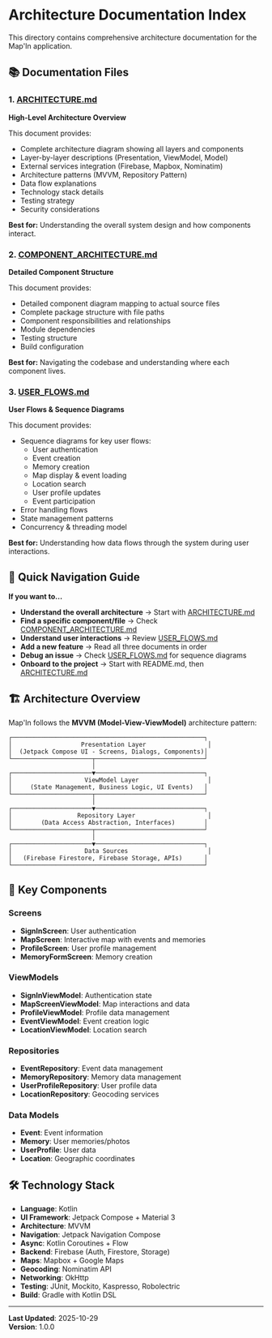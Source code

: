 # Architecture Documentation Index

This directory contains comprehensive architecture documentation for the Map'In application.

## 📚 Documentation Files

### 1. [ARCHITECTURE.md](../ARCHITECTURE.md)
**High-Level Architecture Overview**

This document provides:
- Complete architecture diagram showing all layers and components
- Layer-by-layer descriptions (Presentation, ViewModel, Model)
- External services integration (Firebase, Mapbox, Nominatim)
- Architecture patterns (MVVM, Repository Pattern)
- Data flow explanations
- Technology stack details
- Testing strategy
- Security considerations

**Best for:** Understanding the overall system design and how components interact.

### 2. [COMPONENT_ARCHITECTURE.md](../COMPONENT_ARCHITECTURE.md)
**Detailed Component Structure**

This document provides:
- Detailed component diagram mapping to actual source files
- Complete package structure with file paths
- Component responsibilities and relationships
- Module dependencies
- Testing structure
- Build configuration

**Best for:** Navigating the codebase and understanding where each component lives.

### 3. [USER_FLOWS.md](../USER_FLOWS.md)
**User Flows & Sequence Diagrams**

This document provides:
- Sequence diagrams for key user flows:
  - User authentication
  - Event creation
  - Memory creation
  - Map display & event loading
  - Location search
  - User profile updates
  - Event participation
- Error handling flows
- State management patterns
- Concurrency & threading model

**Best for:** Understanding how data flows through the system during user interactions.

## 🎯 Quick Navigation Guide

**If you want to...**

- **Understand the overall architecture** → Start with [ARCHITECTURE.md](../ARCHITECTURE.md)
- **Find a specific component/file** → Check [COMPONENT_ARCHITECTURE.md](../COMPONENT_ARCHITECTURE.md)
- **Understand user interactions** → Review [USER_FLOWS.md](../USER_FLOWS.md)
- **Add a new feature** → Read all three documents in order
- **Debug an issue** → Check [USER_FLOWS.md](../USER_FLOWS.md) for sequence diagrams
- **Onboard to the project** → Start with README.md, then [ARCHITECTURE.md](../ARCHITECTURE.md)

## 🏗️ Architecture Overview

Map'In follows the **MVVM (Model-View-ViewModel)** architecture pattern:

```
┌─────────────────────────────────────────────────────┐
│                   Presentation Layer                 │
│  (Jetpack Compose UI - Screens, Dialogs, Components)│
└──────────────────────┬──────────────────────────────┘
                       │
┌──────────────────────▼──────────────────────────────┐
│                    ViewModel Layer                   │
│     (State Management, Business Logic, UI Events)   │
└──────────────────────┬──────────────────────────────┘
                       │
┌──────────────────────▼──────────────────────────────┐
│                  Repository Layer                    │
│        (Data Access Abstraction, Interfaces)        │
└──────────────────────┬──────────────────────────────┘
                       │
┌──────────────────────▼──────────────────────────────┐
│                    Data Sources                      │
│   (Firebase Firestore, Firebase Storage, APIs)      │
└─────────────────────────────────────────────────────┘
```

## 🔑 Key Components

### Screens
- **SignInScreen**: User authentication
- **MapScreen**: Interactive map with events and memories
- **ProfileScreen**: User profile management
- **MemoryFormScreen**: Memory creation

### ViewModels
- **SignInViewModel**: Authentication state
- **MapScreenViewModel**: Map interactions and data
- **ProfileViewModel**: Profile data management
- **EventViewModel**: Event creation logic
- **LocationViewModel**: Location search

### Repositories
- **EventRepository**: Event data management
- **MemoryRepository**: Memory data management
- **UserProfileRepository**: User profile data
- **LocationRepository**: Geocoding services

### Data Models
- **Event**: Event information
- **Memory**: User memories/photos
- **UserProfile**: User data
- **Location**: Geographic coordinates

## 🛠️ Technology Stack

- **Language**: Kotlin
- **UI Framework**: Jetpack Compose + Material 3
- **Architecture**: MVVM
- **Navigation**: Jetpack Navigation Compose
- **Async**: Kotlin Coroutines + Flow
- **Backend**: Firebase (Auth, Firestore, Storage)
- **Maps**: Mapbox + Google Maps
- **Geocoding**: Nominatim API
- **Networking**: OkHttp
- **Testing**: JUnit, Mockito, Kaspresso, Robolectric
- **Build**: Gradle with Kotlin DSL

---

**Last Updated**: 2025-10-29  
**Version**: 1.0.0
